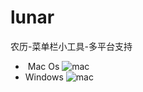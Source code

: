 # lunar
农历-菜单栏小工具-多平台支持
-  Mac Os
![mac](https://github.com/yepolite/lunar/blob/readme/mac-review.png?raw=true)
- Windows
![mac](https://github.com/yepolite/lunar/blob/readme/mac-review.png?raw=true)
